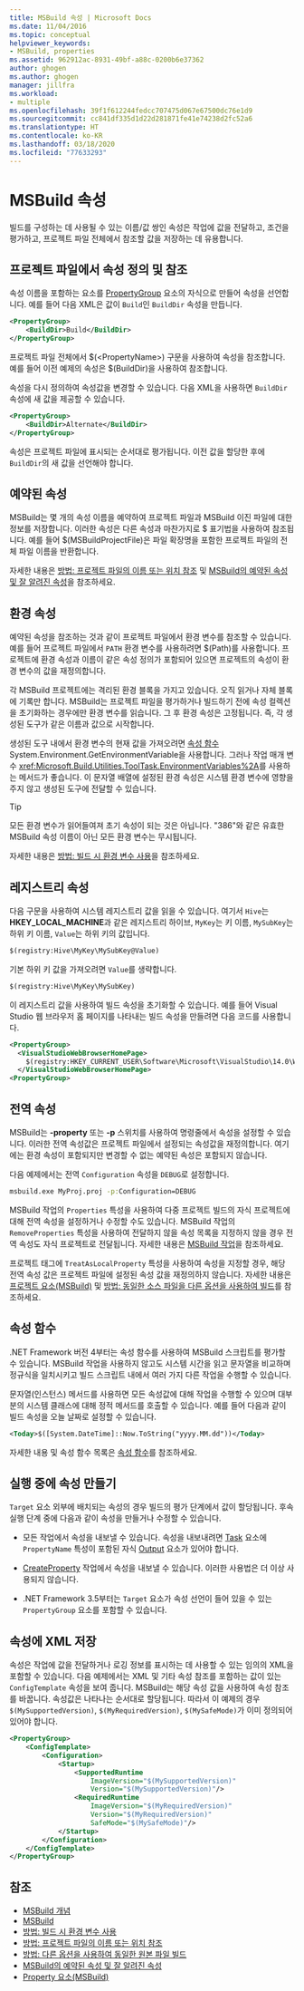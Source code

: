 ```yaml
---
title: MSBuild 속성 | Microsoft Docs
ms.date: 11/04/2016
ms.topic: conceptual
helpviewer_keywords:
- MSBuild, properties
ms.assetid: 962912ac-8931-49bf-a88c-0200b6e37362
author: ghogen
ms.author: ghogen
manager: jillfra
ms.workload:
- multiple
ms.openlocfilehash: 39f1f612244fedcc707475d067e67500dc76e1d9
ms.sourcegitcommit: cc841df335d1d22d281871fe41e74238d2fc52a6
ms.translationtype: HT
ms.contentlocale: ko-KR
ms.lasthandoff: 03/18/2020
ms.locfileid: "77633293"
---
```

# <a name="msbuild-properties"></a>MSBuild 속성

빌드를 구성하는 데 사용될 수 있는 이름/값 쌍인 속성은 작업에 값을 전달하고, 조건을 평가하고, 프로젝트 파일 전체에서 참조할 값을 저장하는 데 유용합니다.

## <a name="define-and-reference-properties-in-a-project-file"></a>프로젝트 파일에서 속성 정의 및 참조

 속성 이름을 포함하는 요소를 [PropertyGroup](../msbuild/propertygroup-element-msbuild.md) 요소의 자식으로 만들어 속성을 선언합니다. 예를 들어 다음 XML은 값이 `Build`인 `BuildDir` 속성을 만듭니다.

```xml
<PropertyGroup>
    <BuildDir>Build</BuildDir>
</PropertyGroup>
```

 프로젝트 파일 전체에서 $(\<PropertyName>) 구문을 사용하여 속성을 참조합니다. 예를 들어 이전 예제의 속성은 $(BuildDir)을 사용하여 참조합니다.

 속성을 다시 정의하여 속성값을 변경할 수 있습니다. 다음 XML을 사용하면 `BuildDir` 속성에 새 값을 제공할 수 있습니다.

```xml
<PropertyGroup>
    <BuildDir>Alternate</BuildDir>
</PropertyGroup>
```

 속성은 프로젝트 파일에 표시되는 순서대로 평가됩니다. 이전 값을 할당한 후에 `BuildDir`의 새 값을 선언해야 합니다.

## <a name="reserved-properties"></a>예약된 속성

 MSBuild는 몇 개의 속성 이름을 예약하여 프로젝트 파일과 MSBuild 이진 파일에 대한 정보를 저장합니다. 이러한 속성은 다른 속성과 마찬가지로 $ 표기법을 사용하여 참조됩니다. 예를 들어 $(MSBuildProjectFile)은 파일 확장명을 포함한 프로젝트 파일의 전체 파일 이름을 반환합니다.

 자세한 내용은 [방법: 프로젝트 파일의 이름 또는 위치 참조](../msbuild/how-to-reference-the-name-or-location-of-the-project-file.md) 및 [MSBuild의 예약된 속성 및 잘 알려진 속성](../msbuild/msbuild-reserved-and-well-known-properties.md)을 참조하세요.

## <a name="environment-properties"></a>환경 속성

 예약된 속성을 참조하는 것과 같이 프로젝트 파일에서 환경 변수를 참조할 수 있습니다. 예를 들어 프로젝트 파일에서 `PATH` 환경 변수를 사용하려면 $(Path)를 사용합니다. 프로젝트에 환경 속성과 이름이 같은 속성 정의가 포함되어 있으면 프로젝트의 속성이 환경 변수의 값을 재정의합니다.

 각 MSBuild 프로젝트에는 격리된 환경 블록을 가지고 있습니다. 오직 읽거나 자체 블록에 기록만 합니다.  MSBuild는 프로젝트 파일을 평가하거나 빌드하기 전에 속성 컬렉션을 초기화하는 경우에만 환경 변수를 읽습니다. 그 후 환경 속성은 고정됩니다. 즉, 각 생성된 도구가 같은 이름과 값으로 시작합니다.

 생성된 도구 내에서 환경 변수의 현재 값을 가져오려면 [속성 함수](../msbuild/property-functions.md) System.Environment.GetEnvironmentVariable을 사용합니다. 그러나 작업 매개 변수 <xref:Microsoft.Build.Utilities.ToolTask.EnvironmentVariables%2A>를 사용하는 메서드가 좋습니다. 이 문자열 배열에 설정된 환경 속성은 시스템 환경 변수에 영향을 주지 않고 생성된 도구에 전달할 수 있습니다.

> [!TIP]
> 모든 환경 변수가 읽어들여져 초기 속성이 되는 것은 아닙니다. "386"와 같은 유효한 MSBuild 속성 이름이 아닌 모든 환경 변수는 무시됩니다.

 자세한 내용은 [방법: 빌드 시 환경 변수 사용](../msbuild/how-to-use-environment-variables-in-a-build.md)을 참조하세요.

## <a name="registry-properties"></a>레지스트리 속성

 다음 구문을 사용하여 시스템 레지스트리 값을 읽을 수 있습니다. 여기서 `Hive`는 **HKEY_LOCAL_MACHINE**과 같은 레지스트리 하이브, `MyKey`는 키 이름, `MySubKey`는 하위 키 이름, `Value`는 하위 키의 값입니다.

```xml
$(registry:Hive\MyKey\MySubKey@Value)
```

 기본 하위 키 값을 가져오려면 `Value`를 생략합니다.

```xml
$(registry:Hive\MyKey\MySubKey)
```

 이 레지스트리 값을 사용하여 빌드 속성을 초기화할 수 있습니다. 예를 들어 Visual Studio 웹 브라우저 홈 페이지를 나타내는 빌드 속성을 만들려면 다음 코드를 사용합니다.

```xml
<PropertyGroup>
  <VisualStudioWebBrowserHomePage>
    $(registry:HKEY_CURRENT_USER\Software\Microsoft\VisualStudio\14.0\WebBrowser@HomePage)
  </VisualStudioWebBrowserHomePage>
<PropertyGroup>
```

## <a name="global-properties"></a>전역 속성

 MSBuild는 **-property** 또는 **-p** 스위치를 사용하여 명령줄에서 속성을 설정할 수 있습니다. 이러한 전역 속성값은 프로젝트 파일에서 설정되는 속성값을 재정의합니다. 여기에는 환경 속성이 포함되지만 변경할 수 없는 예약된 속성은 포함되지 않습니다.

 다음 예제에서는 전역 `Configuration` 속성을 `DEBUG`로 설정합니다.

```cmd
msbuild.exe MyProj.proj -p:Configuration=DEBUG
```

 MSBuild 작업의 `Properties` 특성을 사용하여 다중 프로젝트 빌드의 자식 프로젝트에 대해 전역 속성을 설정하거나 수정할 수도 있습니다. MSBuild 작업의 `RemoveProperties` 특성을 사용하여 전달하지 않을 속성 목록을 지정하지 않을 경우 전역 속성도 자식 프로젝트로 전달됩니다. 자세한 내용은 [MSBuild 작업](../msbuild/msbuild-task.md)을 참조하세요.

 프로젝트 태그에 `TreatAsLocalProperty` 특성을 사용하여 속성을 지정할 경우, 해당 전역 속성 값은 프로젝트 파일에 설정된 속성 값을 재정의하지 않습니다. 자세한 내용은 [프로젝트 요소(MSBuild)](../msbuild/project-element-msbuild.md) 및 [방법: 동일한 소스 파일을 다른 옵션을 사용하여 빌드](../msbuild/how-to-build-the-same-source-files-with-different-options.md)를 참조하세요.

## <a name="property-functions"></a>속성 함수

 .NET Framework 버전 4부터는 속성 함수를 사용하여 MSBuild 스크립트를 평가할 수 있습니다. MSBuild 작업을 사용하지 않고도 시스템 시간을 읽고 문자열을 비교하며 정규식을 일치시키고 빌드 스크립트 내에서 여러 가지 다른 작업을 수행할 수 있습니다.

 문자열(인스턴스) 메서드를 사용하면 모든 속성값에 대해 작업을 수행할 수 있으며 대부분의 시스템 클래스에 대해 정적 메서드를 호출할 수 있습니다. 예를 들어 다음과 같이 빌드 속성을 오늘 날짜로 설정할 수 있습니다.

```xml
<Today>$([System.DateTime]::Now.ToString("yyyy.MM.dd"))</Today>
```

 자세한 내용 및 속성 함수 목록은 [속성 함수](../msbuild/property-functions.md)를 참조하세요.

## <a name="create-properties-during-execution"></a>실행 중에 속성 만들기

 `Target` 요소 외부에 배치되는 속성의 경우 빌드의 평가 단계에서 값이 할당됩니다. 후속 실행 단계 중에 다음과 같이 속성을 만들거나 수정할 수 있습니다.

- 모든 작업에서 속성을 내보낼 수 있습니다. 속성을 내보내려면 [Task](../msbuild/task-element-msbuild.md) 요소에 `PropertyName` 특성이 포함된 자식 [Output](../msbuild/output-element-msbuild.md) 요소가 있어야 합니다.

- [CreateProperty](../msbuild/createproperty-task.md) 작업에서 속성을 내보낼 수 있습니다. 이러한 사용법은 더 이상 사용되지 않습니다.

- .NET Framework 3.5부터는 `Target` 요소가 속성 선언이 들어 있을 수 있는 `PropertyGroup` 요소를 포함할 수 있습니다.

## <a name="store-xml-in-properties"></a>속성에 XML 저장

 속성은 작업에 값을 전달하거나 로깅 정보를 표시하는 데 사용할 수 있는 임의의 XML을 포함할 수 있습니다. 다음 예제에서는 XML 및 기타 속성 참조를 포함하는 값이 있는 `ConfigTemplate` 속성을 보여 줍니다. MSBuild는 해당 속성 값을 사용하여 속성 참조를 바꿉니다. 속성값은 나타나는 순서대로 할당됩니다. 따라서 이 예제의 경우 `$(MySupportedVersion)`, `$(MyRequiredVersion)`, `$(MySafeMode)`가 이미 정의되어 있어야 합니다.

```xml
<PropertyGroup>
    <ConfigTemplate>
        <Configuration>
            <Startup>
                <SupportedRuntime
                    ImageVersion="$(MySupportedVersion)"
                    Version="$(MySupportedVersion)"/>
                <RequiredRuntime
                    ImageVersion="$(MyRequiredVersion)"
                    Version="$(MyRequiredVersion)"
                    SafeMode="$(MySafeMode)"/>
            </Startup>
        </Configuration>
    </ConfigTemplate>
</PropertyGroup>
```

## <a name="see-also"></a>참조

- [MSBuild 개념](../msbuild/msbuild-concepts.md)
- [MSBuild](../msbuild/msbuild.md)
- [방법: 빌드 시 환경 변수 사용](../msbuild/how-to-use-environment-variables-in-a-build.md)
- [방법: 프로젝트 파일의 이름 또는 위치 참조](../msbuild/how-to-reference-the-name-or-location-of-the-project-file.md)
- [방법: 다른 옵션을 사용하여 동일한 원본 파일 빌드](../msbuild/how-to-build-the-same-source-files-with-different-options.md)
- [MSBuild의 예약된 속성 및 잘 알려진 속성](../msbuild/msbuild-reserved-and-well-known-properties.md)
- [Property 요소(MSBuild)](../msbuild/property-element-msbuild.md)
